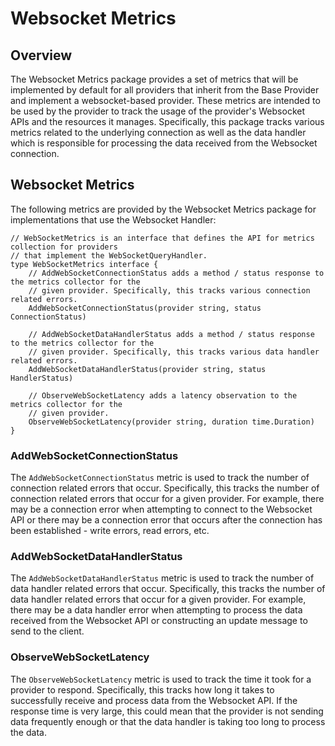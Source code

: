 # Websocket Metrics

## Overview

The Websocket Metrics package provides a set of metrics that will be implemented by default for all providers that inherit from the Base Provider and implement a websocket-based provider. These metrics are intended to be used by the provider to track the usage of the provider's Websocket APIs and the resources it manages. Specifically, this package tracks various metrics related to the underlying connection as well as the data handler which is responsible for processing the data received from the Websocket connection.

## Websocket Metrics

The following metrics are provided by the Websocket Metrics package for implementations that use the Websocket Handler:

```golang
// WebSocketMetrics is an interface that defines the API for metrics collection for providers
// that implement the WebSocketQueryHandler.
type WebSocketMetrics interface {
	// AddWebSocketConnectionStatus adds a method / status response to the metrics collector for the
	// given provider. Specifically, this tracks various connection related errors.
	AddWebSocketConnectionStatus(provider string, status ConnectionStatus)

	// AddWebSocketDataHandlerStatus adds a method / status response to the metrics collector for the
	// given provider. Specifically, this tracks various data handler related errors.
	AddWebSocketDataHandlerStatus(provider string, status HandlerStatus)

	// ObserveWebSocketLatency adds a latency observation to the metrics collector for the
	// given provider.
	ObserveWebSocketLatency(provider string, duration time.Duration)
}
```

### AddWebSocketConnectionStatus

The `AddWebSocketConnectionStatus` metric is used to track the number of connection related errors that occur. Specifically, this tracks the number of connection related errors that occur for a given provider. For example, there may be a connection error when attempting to connect to the Websocket API or there may be a connection error that occurs after the connection has been established - write errors, read errors, etc.

### AddWebSocketDataHandlerStatus

The `AddWebSocketDataHandlerStatus` metric is used to track the number of data handler related errors that occur. Specifically, this tracks the number of data handler related errors that occur for a given provider. For example, there may be a data handler error when attempting to process the data received from the Websocket API or constructing an update message to send to the client.

### ObserveWebSocketLatency

The `ObserveWebSocketLatency` metric is used to track the time it took for a provider to respond. Specifically, this tracks how long it takes to successfully receive and process data from the Websocket API. If the response time is very large, this could mean that the provider is not sending data frequently enough or that the data handler is taking too long to process the data.
